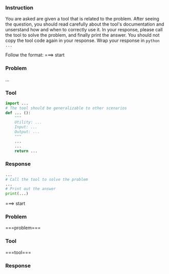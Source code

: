 ### Instruction
You are asked are given a tool that is related to the problem.
After seeing the question, you should read carefully about the tool's documentation and unserstand how and when to correctly use it.
In your response, please call the tool to solve the problem, and finally print the answer.
You should not copy the tool code again in your response.
Wrap your response in ```python ... ```

Follow the format:
===> start
### Problem
...
### Tool
```python
import ...
# The tool should be generalizable to other scenarios
def ... ():
    """
    Utility: ...
    Input: ...
    Output: ...
    """
    ...
    ...
    return ...
```
### Response
```python
...
# Call the tool to solve the problem
...
# Print out the answer
print(...)
```

===> start
### Problem
===problem===
### Tool
===tool===
### Response